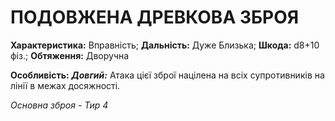 ﻿# ПОДОВЖЕНА ДРЕВКОВА ЗБРОЯ

**Характеристика:** Вправність; **Дальність:** Дуже Близька; **Шкода:** d8+10 фіз.; **Обтяження:** Дворучна

**Особливість:** ***Довгий:*** Атака цієї зброї націлена на всіх супротивників на лінії в межах досяжності.

*Основна зброя - Тир 4*
